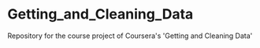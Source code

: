 Getting_and_Cleaning_Data
=========================

Repository for the course project of Coursera's 'Getting and Cleaning Data'
